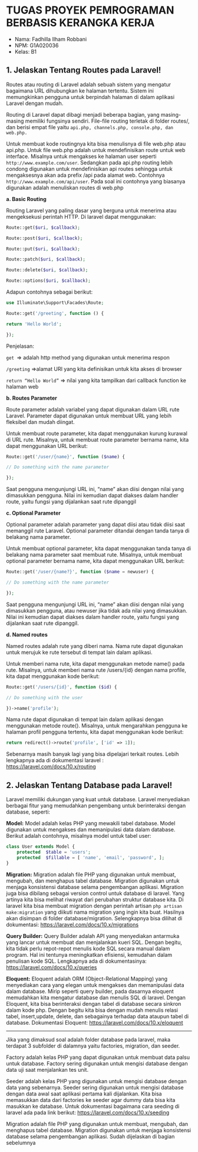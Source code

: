 # TUGAS PROYEK PEMROGRAMAN BERBASIS KERANGKA KERJA

- Nama: Fadhilla Ilham Robbani
- NPM: G1A020036
- Kelas: B1

## 1. Jelaskan Tentang Routes pada Laravel! 


Routes atau routing di Laravel adalah sebuah sistem yang mengatur bagaimana URL dihubungkan ke halaman tertentu. Sistem ini memungkinkan pengguna untuk berpindah halaman di dalam aplikasi Laravel dengan mudah.

Routing di Laravel dapat dibagi menjadi beberapa bagian, yang masing-masing memiliki fungsinya sendiri. File-file routing terletak di folder routes/, dan berisi empat file yaitu `api.php, channels.php, console.php, dan web.php.`

Untuk membuat kode routingnya kita bisa menulisnya di file web.php atau api.php. Untuk file web.php adalah untuk mendefinisikan route untuk web interface. Misalnya untuk mengakses ke halaman user seperti `http://www.example.com/user`. Sedangkan pada api.php routing lebih condong digunakan untuk mendefinisikan api routes sehingga untuk mengaksesnya akan ada prefix /api pada alamat web. Contohnya `http://www.example.com/api/user`. Pada soal ini contohnya yang biasanya digunakan adalah menuliskan routes di web.php

**a. Basic Routing**

Routing Laravel yang paling dasar yang berguna untuk menerima atau mengeksekusi perintah HTTP. Di laravel dapat menggunakan:
```php
Route::get($uri, $callback);

Route::post($uri, $callback);

Route::put($uri, $callback);

Route::patch($uri, $callback);

Route::delete($uri, $callback);

Route::options($uri, $callback);
```

Adapun contohnya sebagai berikut:
```php
use Illuminate\Support\Facades\Route;

Route::get('/greeting', function () {

return 'Hello World';

});
```
Penjelasan:

`get `=> adalah http method yang digunakan untuk menerima respon

`/greeting` =>alamat URI yang kita definisikan untuk kita akses di browser

`return “Hello World”` => nilai yang kita tampilkan dari callback function ke halaman web

**b. Routes Parameter**

Route parameter adalah variabel yang dapat digunakan dalam URL rute Laravel. Parameter dapat digunakan untuk membuat URL yang lebih fleksibel dan mudah diingat.

Untuk membuat route parameter, kita dapat menggunakan kurung kurawal di URL rute. Misalnya, untuk membuat route parameter bernama name, kita dapat menggunakan URL berikut:
```php
Route::get('/user/{name}', function ($name) {

// Do something with the name parameter

});
```
Saat pengguna mengunjungi URL ini, “name” akan diisi dengan nilai yang dimasukkan pengguna. Nilai ini kemudian dapat diakses dalam handler route, yaitu fungsi yang dijalankan saat rute dipanggil

**c. Optional Parameter**

Optional parameter adalah parameter yang dapat diisi atau tidak diisi saat memanggil rute Laravel. Optional parameter ditandai dengan tanda tanya di belakang nama parameter.

Untuk membuat optional parameter, kita dapat menggunakan tanda tanya di belakang nama parameter saat membuat rute. Misalnya, untuk membuat optional parameter bernama name, kita dapat menggunakan URL berikut:
```php
Route::get('/user/{name?}', function ($name = newuser) {

// Do something with the name parameter

});
```
Saat pengguna mengunjungi URL ini, “name” akan diisi dengan nilai yang dimasukkan pengguna, atau newuser jika tidak ada nilai yang dimasukkan. Nilai ini kemudian dapat diakses dalam handler route, yaitu fungsi yang dijalankan saat rute dipanggil.

**d. Named routes**

Named routes adalah rute yang diberi nama. Nama rute dapat digunakan untuk merujuk ke rute tersebut di tempat lain dalam aplikasi.

Untuk memberi nama rute, kita dapat menggunakan metode name() pada rute. Misalnya, untuk memberi nama rute /users/{id} dengan nama profile, kita dapat menggunakan kode berikut:
```php
Route::get('/users/{id}', function ($id) {

// Do something with the user

})->name('profile');
```
Nama rute dapat digunakan di tempat lain dalam aplikasi dengan menggunakan metode route(). Misalnya, untuk mengarahkan pengguna ke halaman profil pengguna tertentu, kita dapat menggunakan kode berikut:
```php
return redirect()->route('profile', ['id' => 1]);
```
Sebenarnya masih banyak lagi yang bisa dipelajari terkait routes. Lebih lengkapnya ada di dokumentasi laravel : https://laravel.com/docs/10.x/routing

## 2. Jelaskan Tentang Database pada Laravel!

Laravel memiliki dukungan yang kuat untuk database. Laravel menyediakan berbagai fitur yang memudahkan pengembang untuk berinteraksi dengan database, seperti:

**Model:** Model adalah kelas PHP yang mewakili tabel database. Model digunakan untuk mengakses dan memanipulasi data dalam database. Berikut adalah contohnya, misalnya model untuk tabel user:
```php
class User extends Model { 
	protected  $table = 'users'; 
	protected  $fillable = [ 'name', 'email', 'password', ]; 
}
```

**Migration:** Migration adalah file PHP yang digunakan untuk membuat, mengubah, dan menghapus tabel database. Migration digunakan untuk menjaga konsistensi database selama pengembangan aplikasi. Migration juga bisa dibilang sebagai version control untuk database di laravel. Yang artinya kita bisa melihat riwayat dari perubahan struktur database kita. Di laravel kita bisa membuat migration dengan perintah artisan `php artisan make:migration` yang diikuti nama migration yang ingin kita buat. Hasilnya akan disimpan di folder database/migration. Selengkapnya bisa dilihat di dokumentasi: https://laravel.com/docs/10.x/migrations

**Query Builder:** Query Builder adalah API yang menyediakan antarmuka yang lancar untuk membuat dan menjalankan kueri SQL. Dengan begitu, kita tidak perlu repot-repot menulis kode SQL secara manual dalam program. Hal ini tentunya meningkatkan efisiensi, kemudahan dalam penulisan kode SQL. Lengkapnya ada di dokumentasinya: https://laravel.com/docs/10.x/queries

**Eloquent:** Eloquent adalah ORM (Object-Relational Mapping) yang menyediakan cara yang elegan untuk mengakses dan memanipulasi data dalam database. Mirip seperti query builder, pada dasarnya eloquent memudahkan kita mengatur database dan menulis SQL di laravel. Dengan Eloquent, kita bisa berinteraksi dengan tabel di database secara sinkron dalam kode php. Dengan begitu kita bisa dengan mudah menulis relasi tabel, insert,update, delete, dan sebagainya terhadap data ataupun tabel di database.
Dokumentasi Eloquent: https://laravel.com/docs/10.x/eloquent
***
Jika yang dimaksud soal adalah folder database pada laravel, maka terdapat 3 subfolder di dalamnya yaitu factories, migration, dan seeder.

Factory adalah kelas PHP yang dapat digunakan untuk membuat data palsu untuk database. Factory sering digunakan untuk mengisi database dengan data uji saat menjalankan tes unit.

Seeder adalah kelas PHP yang digunakan untuk mengisi database dengan data yang sebenarnya. Seeder sering digunakan untuk mengisi database dengan data awal saat aplikasi pertama kali dijalankan. Kita bisa memasukkan data dari factories ke seeder agar dummy data bisa kita masukkan ke database.
Untuk dokumentasi bagaimana cara seeding di laravel ada pada link berikut: https://laravel.com/docs/10.x/seeding

Migration adalah file PHP yang digunakan untuk membuat, mengubah, dan menghapus tabel database. Migration digunakan untuk menjaga konsistensi database selama pengembangan aplikasi. Sudah dijelaskan di bagian sebelumnya

